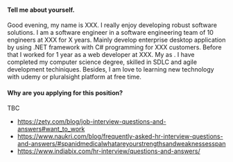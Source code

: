 #### Tell me about yourself. ####
Good evening, my name is XXX. I really enjoy developing robust software solutions. I am a software engineer in a software engineering team of 10 engineers at XXX for X years. Mainly develop enterprise desktop application by using .NET framework with C# programming for XXX customers. Before that I worked for 1 year as a web developer at XXX. My as . I have completed my computer science degree, skilled in SDLC and agile development techiniques. Besides, I am love to learning new technology with udemy or pluralsight platform at free time.

#### Why are you applying for this position? ####
TBC

* https://zety.com/blog/job-interview-questions-and-answers#want_to_work
* https://www.naukri.com/blog/frequently-asked-hr-interview-questions-and-answers/#spanidmedicalwhatareyourstrengthsandweaknessesspan
* https://www.indiabix.com/hr-interview/questions-and-answers/

